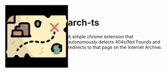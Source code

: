 
<img align="left" width="200" src="icons/128.png?raw=true" />

# arch-ts

A simple chrome extension that autonomously detects 404s/Not Founds and redirects to that page on the Internet Archive.
